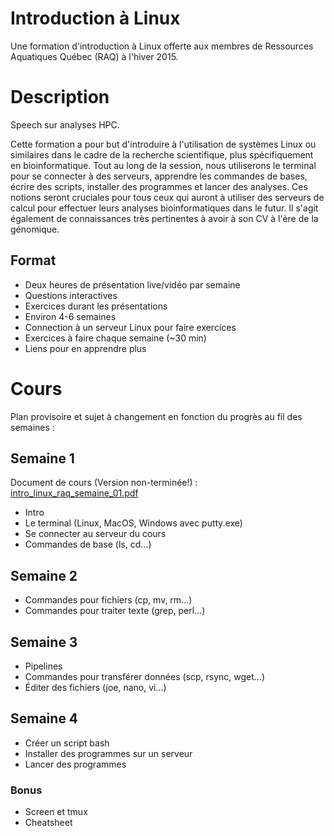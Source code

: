 # Introduction à Linux
Une formation d'introduction à Linux offerte aux membres de Ressources Aquatiques Québec (RAQ) à l'hiver 2015.

# Description
Speech sur analyses HPC.

Cette formation a pour but d'introduire à l'utilisation de systèmes Linux ou similaires dans le cadre de la recherche scientifique, plus spécifiquement en bioinformatique. Tout au long de la session, nous utiliserons le terminal pour se connecter à des serveurs, apprendre les commandes de bases, écrire des scripts, installer des programmes et lancer des analyses. Ces notions seront cruciales pour tous ceux qui auront à utiliser des serveurs de calcul pour effectuer leurs analyses bioinformatiques dans le futur. Il s'agit également de connaissances très pertinentes à avoir à son CV à l'ère de la génomique.

## Format
- Deux heures de présentation live/vidéo par semaine
- Questions interactives
- Exercices durant les présentations
- Environ 4-6 semaines
- Connection à un serveur Linux pour faire exercices
- Exercices à faire chaque semaine (~30 min)
- Liens pour en apprendre plus

# Cours
Plan provisoire et sujet à changement en fonction du progrès au fil des semaines :

## Semaine 1
Document de cours (Version non-terminée!) : [intro_linux_raq_semaine_01.pdf](https://github.com/enormandeau/intro_linux_raq/blob/master/02_cours/cours_01/intro_linux_raq_semaine_01.pdf?raw=true)
- Intro
- Le terminal (Linux, MacOS, Windows avec putty.exe)
- Se connecter au serveur du cours
- Commandes de base (ls, cd...)

## Semaine 2
- Commandes pour fichiers (cp, mv, rm...)
- Commandes pour traiter texte (grep, perl...)

## Semaine 3
- Pipelines
- Commandes pour transférer données (scp, rsync, wget...)
- Éditer des fichiers (joe, nano, vi...)

## Semaine 4
- Créer un script bash
- Installer des programmes sur un serveur
- Lancer des programmes

### Bonus
- Screen et tmux
- Cheatsheet

